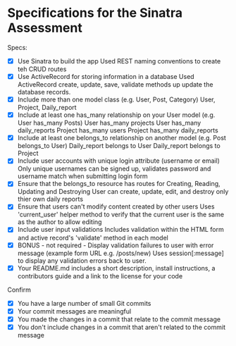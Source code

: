 # Specifications for the Sinatra Assessment

Specs:
- [x] Use Sinatra to build the app 
	Used REST naming conventions to create teh CRUD routes
- [x] Use ActiveRecord for storing information in a database
	Used ActiveRecord create, update, save, validate methods up update the database records.
- [x] Include more than one model class (e.g. User, Post, Category)
	User, Project, Daily_report
- [x] Include at least one has_many relationship on your User model (e.g. User has_many Posts)
	User has_many projects
	User has_many daily_reports
	Project has_many users
	Project has_many daily_reports
- [x] Include at least one belongs_to relationship on another model (e.g. Post belongs_to User)
	Daily_report belongs to User
	Daily_report belongs to Project
- [x] Include user accounts with unique login attribute (username or email)
	Only unique usernames can be signed up, validates password and username match when submitting login form
- [x] Ensure that the belongs_to resource has routes for Creating, Reading, Updating and Destroying
	User can create, update, edit, and destroy only thier own daily reports
- [x] Ensure that users can't modify content created by other users
	Uses 'current_user' helper method to verify that the current user is the same as the author to allow editing
- [x] Include user input validations
	Includes validation within the HTML form and active record's 'validate' method in each model
- [x] BONUS - not required - Display validation failures to user with error message (example form URL e.g. /posts/new)
	Uses session[:message] to display any validation errors back to user.
- [x] Your README.md includes a short description, install instructions, a contributors guide and a link to the license for your code

Confirm
- [x] You have a large number of small Git commits
- [x] Your commit messages are meaningful
- [x] You made the changes in a commit that relate to the commit message
- [x] You don't include changes in a commit that aren't related to the commit message
